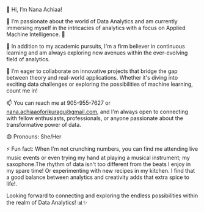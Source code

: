 👋 Hi, I’m Nana Achiaa!

👀 I’m passionate about the world of Data Analytics and am currently immersing myself in the intricacies of analytics with a focus on Applied Machine Intelligence. 🚀

🌱 In addition to my academic pursuits, I'm a firm believer in continuous learning and am always exploring new avenues within the ever-evolving field of analytics.

💞️ I’m eager to collaborate on innovative projects that bridge the gap between theory and real-world applications. Whether it's diving into exciting data challenges or exploring the possibilities of machine learning, count me in!

📫 You can reach me at 905-955-7627 or nana.achiaaoforikuragu@gmail.com, and I'm always open to connecting with fellow enthusiasts, professionals, or anyone passionate about the transformative power of data.

😄 Pronouns: She/Her

⚡ Fun fact: When I'm not crunching numbers, you can find me attending live music events or even trying my hand at playing a musical instrument; my saxophone.The rhythm of data isn't too different from the beats I enjoy in my spare time! Or experimenting with new recipes in my kitchen. I find that a good balance between analytics and creativity adds that extra spice to life!. 

Looking forward to connecting and exploring the endless possibilities within the realm of Data Analytics! 📊✨

<!---
Nachiaa/Nachiaa is a ✨ special ✨ repository because its `README.md` (this file) appears on your GitHub profile.
You can click the Preview link to take a look at your changes.
--->
